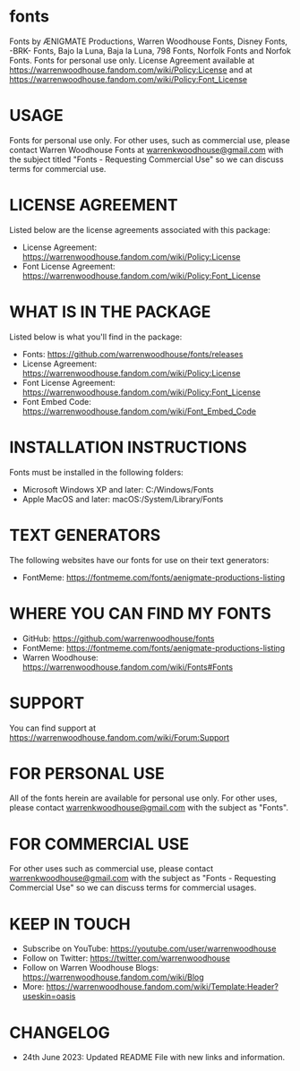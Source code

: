 # fonts
Fonts by ÆNIGMATE Productions, Warren Woodhouse Fonts, Disney Fonts, -BRK- Fonts, Bajo la Luna, Baja la Luna, 798 Fonts, Norfolk Fonts and Norfok Fonts. Fonts for personal use only. License Agreement available at https://warrenwoodhouse.fandom.com/wiki/Policy:License and at https://warrenwoodhouse.fandom.com/wiki/Policy:Font_License

# USAGE
Fonts for personal use only. For other uses, such as commercial use, please contact Warren Woodhouse Fonts at warrenkwoodhouse@gmail.com with the subject titled "Fonts - Requesting Commercial Use" so we can discuss terms for commercial use.

# LICENSE AGREEMENT
Listed below are the license agreements associated with this package:

* License Agreement: https://warrenwoodhouse.fandom.com/wiki/Policy:License
* Font License Agreement: https://warrenwoodhouse.fandom.com/wiki/Policy:Font_License

# WHAT IS IN THE PACKAGE
Listed below is what you'll find in the package:

* Fonts: https://github.com/warrenwoodhouse/fonts/releases
* License Agreement: https://warrenwoodhouse.fandom.com/wiki/Policy:License
* Font License Agreement: https://warrenwoodhouse.fandom.com/wiki/Policy:Font_License
* Font Embed Code: https://warrenwoodhouse.fandom.com/wiki/Font_Embed_Code

# INSTALLATION INSTRUCTIONS
Fonts must be installed in the following folders:

* Microsoft Windows XP and later: C:/Windows/Fonts
* Apple MacOS and later: macOS:/System/Library/Fonts

# TEXT GENERATORS
The following websites have our fonts for use on their text generators:

* FontMeme: https://fontmeme.com/fonts/aenigmate-productions-listing

# WHERE YOU CAN FIND MY FONTS
* GitHub: https://github.com/warrenwoodhouse/fonts
* FontMeme: https://fontmeme.com/fonts/aenigmate-productions-listing
* Warren Woodhouse: https://warrenwoodhouse.fandom.com/wiki/Fonts#Fonts

# SUPPORT
You can find support at https://warrenwoodhouse.fandom.com/wiki/Forum:Support

# FOR PERSONAL USE
All of the fonts herein are available for personal use only. For other uses, please contact warrenkwoodhouse@gmail.com with the subject as "Fonts".

# FOR COMMERCIAL USE
For other uses such as commercial use, please contact warrenkwoodhouse@gmail.com with the subject as "Fonts - Requesting Commercial Use" so we can discuss terms for commercial usages.

# KEEP IN TOUCH
* Subscribe on YouTube: https://youtube.com/user/warrenwoodhouse
* Follow on Twitter: https://twitter.com/warrenwoodhouse
* Follow on Warren Woodhouse Blogs: https://warrenwoodhouse.fandom.com/wiki/Blog
* More: https://warrenwoodhouse.fandom.com/wiki/Template:Header?useskin=oasis

# CHANGELOG
* 24th June 2023: Updated README File with new links and information.
